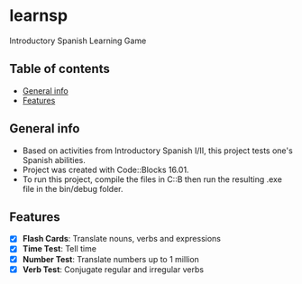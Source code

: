 # learnsp
Introductory Spanish Learning Game

## Table of contents
* [General info](#general-info)
* [Features](#features)

## General info
* Based on activities from Introductory Spanish I/II, this project tests one's Spanish abilities.
* Project was created with Code::Blocks 16.01.
* To run this project, compile the files in C::B then run the resulting .exe file in the bin/debug folder.

## Features
- [x] __Flash Cards__: Translate nouns, verbs and expressions
- [x] __Time Test__: Tell time
- [x] __Number Test__: Translate numbers up to 1 million
- [x] __Verb Test__: Conjugate regular and irregular verbs
